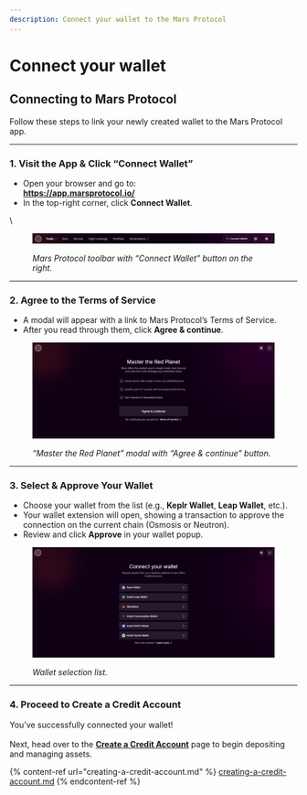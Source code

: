 ```yaml
---
description: Connect your wallet to the Mars Protocol
---
```


# Connect your wallet

## Connecting to Mars Protocol

Follow these steps to link your newly created wallet to the Mars Protocol app.

***

### 1. Visit the App & Click “Connect Wallet”

* Open your browser and go to:\
  **https://app.marsprotocol.io/**
* In the top-right corner, click **Connect Wallet**.

\


<figure><img src="../.gitbook/assets/image (11).png" alt=""><figcaption><p><em>Mars Protocol toolbar with “Connect Wallet” button on the right.</em></p></figcaption></figure>

***

### 2. Agree to the Terms of Service

* A modal will appear with a link to Mars Protocol’s Terms of Service.
* After you read through them, click **Agree & continue**.

<figure><img src="../.gitbook/assets/image (8).png" alt=""><figcaption><p><em>“Master the Red Planet” modal with “Agree &#x26; continue” button.</em></p></figcaption></figure>

***

### 3. Select & Approve Your Wallet

* Choose your wallet from the list (e.g., **Keplr Wallet**, **Leap Wallet**, etc.).
* Your wallet extension will open, showing a transaction to approve the connection on the current chain (Osmosis or Neutron).
* Review and click **Approve** in your wallet popup.

<figure><img src="../.gitbook/assets/image (9).png" alt=""><figcaption><p><em>Wallet selection list.</em></p></figcaption></figure>

***

### 4. Proceed to Create a Credit Account

You’ve successfully connected your wallet! \
\
Next, head over to the [**Create a Credit Account**](creating-a-credit-account.md) page to begin depositing and managing assets.

{% content-ref url="creating-a-credit-account.md" %}
[creating-a-credit-account.md](creating-a-credit-account.md)
{% endcontent-ref %}
